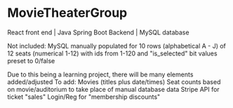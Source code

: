 # MovieTheaterGroup

React front end | Java Spring Boot Backend | MySQL database

Not included: MySQL manually populated for 10 rows (alphabetical A - J) of 12 seats (numerical 1-12) with ids from 1-120 and "is_selected" bit values preset to 0/false

Due to this being a learning project, there will be many elements added/adjusted
To add:
Movies (titles plus date/times)
Seat counts based on movie/auditorium to take place of manual database data
Stripe API for ticket "sales"
Login/Reg for "membership discounts"
